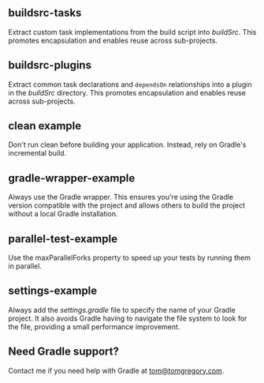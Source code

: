 ## buildsrc-tasks

Extract custom task implementations from the build script into *buildSrc*. This
promotes encapsulation and enables reuse across sub-projects.

## buildsrc-plugins

Extract common task declarations and `dependsOn` relationships into
a plugin in the *buildSrc* directory. This
promotes encapsulation and enables reuse across sub-projects.

## clean example

Don't run clean before building your application. Instead, rely on Gradle's incremental build.

## gradle-wrapper-example

Always use the Gradle wrapper. This ensures you're using the Gradle version
compatible with the project and allows others to build the project without
a local Gradle installation.

## parallel-test-example

Use the maxParallelForks property to speed up your tests by running them in parallel.

## settings-example

Always add the *settings.gradle* file to specify the name of your Gradle project.
It also avoids Gradle having to navigate the file system to look for the file,
providing a small performance improvement.

## Need Gradle support?
Contact me if you need help with Gradle at [tom@tomgregory.com](mailto:tom@tomgregory.com).
